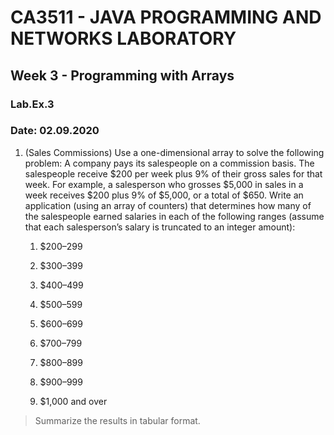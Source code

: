 # CA3511 - JAVA PROGRAMMING AND NETWORKS LABORATORY

## Week 3 - Programming with Arrays

### Lab.Ex.3 
### Date: 02.09.2020

1. (Sales Commissions) Use a one-dimensional array to solve the following
problem: A company pays its salespeople on a commission basis. The salespeople receive $200 per week plus 9% of their gross sales for that week. For example, a salesperson who grosses $5,000 in sales in a week receives $200 plus 9% of $5,000, or a total of $650. Write an application (using an array of counters) that determines how many of the salespeople earned salaries in each of the following ranges (assume that each salesperson’s salary is truncated to an integer amount):

    1. $200–299

    1. $300–399

    1. $400–499

    1. $500–599

    1. $600–699

    1. $700–799

    1. $800–899

    1. $900–999

    1. $1,000 and over

> Summarize the results in tabular format.